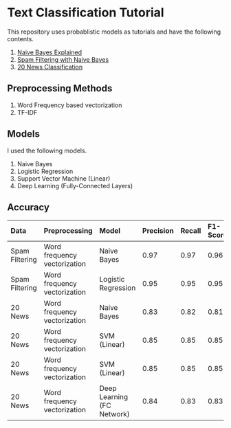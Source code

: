 # Text Classification Tutorial

This repository uses probablistic models as tutorials and have the following contents. 

1. [Naive Bayes Explained](naive-bayes-explained.ipynb)
2. [Spam Filtering with Naive Bayes](spam-filtering-with-naive-bayes.ipynb)
3. [20 News Classification](20-news-classification.ipynb)

## Preprocessing Methods

1. Word Frequency based vectorization
2. TF-IDF


## Models

I used the following models. 

1. Naive Bayes
2. Logistic Regression
3. Support Vector Machine (Linear)
4. Deep Learning (Fully-Connected Layers)


## Accuracy

| Data  | Preprocessing | Model | Precision | Recall | F1-Score |
|:------|:--------------|:------|:----------|:-------|:---------|
| Spam Filtering | Word frequency vectorization | Naive Bayes | 0.97 | 0.97 | 0.96 |
| Spam Filtering | Word frequency vectorization | Logistic Regression | 0.95 | 0.95 | 0.95 |
| 20 News | Word frequency vectorization | Naive Bayes | 0.83 | 0.82 | 0.81 |
| 20 News | Word frequency vectorization | SVM (Linear) | 0.85 | 0.85 | 0.85 |
| 20 News | Word frequency vectorization | SVM (Linear) | 0.85 | 0.85 | 0.85 |
| 20 News | Word frequency vectorization | Deep Learning (FC Network) | 0.84 | 0.83 | 0.83 |


